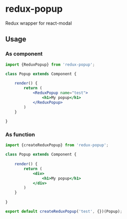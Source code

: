 # redux-popup

Redux wrapper for react-modal

## Usage

### As component

```jsx harmony
import {ReduxPopup} from 'redux-popup';

class Popup extends Component {
    
    render() {
        return (
            <ReduxPopup name="test">
                <h1>My popup</h1>
            </ReduxPopup>
        )
    }
    
}
```

### As function

```jsx harmony
import {createReduxPopup} from 'redux-popup';

class Popup extends Component {
    
    render() {
        return (
            <div>
                <h1>My popup</h1>
            </div>
        )
    }
    
}

export default createReduxPopup('test', {})(Popup);
```